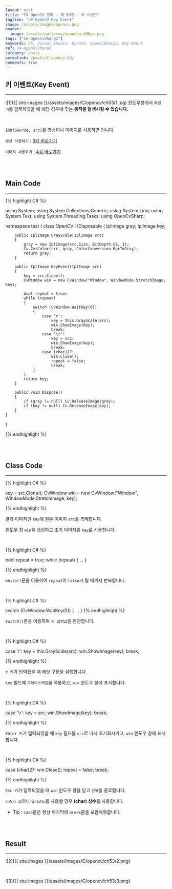```yaml
---
layout: post
title: "C# OpenCV 강좌 : 제 53강 - 키 이벤트"
tagline: "C# OpenCV Key Event"
image: /assets/images/opencv.png
header:
  image: /assets/patterns/asanoha-400px.png
tags: ["C#-OpenCvSharp2"]
keywords: C#, Visual Studio, OpenCV, OpenCvSharp2, Key Event
ref: C#-OpenCvSharp2
category: posts
permalink: /posts/C-opencv-53/
comments: true
---
```


## 키 이벤트(Key Event) ##
----------

![1]({{ site.images }}/assets/images/C/opencv/ch53/1.jpg)
윈도우창에서 `특정 키`를 입력하였을 때 해당 경우에 맞는 **동작을 발생시킬 수 있습니다.**

<br>

`원본(Source, src)`를 영상이나 이미지를 사용하면 됩니다.

`영상 사용하기` : [3강 바로가기][3강]

`이미지 사용하기` : [4강 바로가기][4강]

<br>
<br>

## Main Code ##
----------

{% highlight C# %}

using System;
using System.Collections.Generic;
using System.Linq;
using System.Text;
using System.Threading.Tasks;
using OpenCvSharp;

namespace test
{
    class OpenCV : IDisposable
    {
        IplImage gray;
        IplImage key;
        
        public IplImage GrayScale(IplImage src)
        {
            gray = new IplImage(src.Size, BitDepth.U8, 1);
            Cv.CvtColor(src, gray, ColorConversion.BgrToGray);
            return gray;
        }
                    
        public IplImage KeyEvent(IplImage src)
        {
            key = src.Clone();
            CvWindow win = new CvWindow("Window", WindowMode.StretchImage, key);
                    
            bool repeat = true;
            while (repeat)
            {
                switch (CvWindow.WaitKey(0))
                {
                    case 'r':
                        key = this.GrayScale(src);
                        win.ShowImage(key);
                        break;
                    case '\r':
                        key = src;
                        win.ShowImage(key);
                        break;
                    case (char)27:
                        win.Close();
                        repeat = false;
                        break;
                }
            }
            return key;
        }
                  
        public void Dispose()
        {
            if (gray != null) Cv.ReleaseImage(gray);
            if (key != null) Cv.ReleaseImage(key);        
        }
    }
}

{% endhighlight %}

<br>
<br>

## Class Code ##
----------

{% highlight C# %}

key = src.Clone();
CvWindow win = new CvWindow("Window", WindowMode.StretchImage, key);

{% endhighlight %}

결과 이미지인 `key`에 원본 이미지 `src`를 복제합니다.

윈도우 창 `win`을 생성하고 초기 이미지를 `key`로 사용합니다.

<br>

{% highlight C# %}

bool repeat = true;
while (repeat)
{
    ...
}

{% endhighlight %}

`while()`문을 이용하여 `repeat`이 `false`가 될 때까지 반복합니다.

<br>

{% highlight C# %}

switch (CvWindow.WaitKey(0))
{
    ...
}
{% endhighlight %}

`switch()`문을 이용하여 `키 입력값`을 판단합니다.

<br>

{% highlight C# %}

case 'r':
    key = this.GrayScale(src);
    win.ShowImage(key);
    break;

{% endhighlight %}

`r 키`가 입력됬을 때 해당 구문을 실행합니다.

`key` 필드에 `그레이스케일`을 적용하고, `win` 윈도우 창에 표시합니다.

<br>

{% highlight C# %}

case '\r':
    key = src;
    win.ShowImage(key);
    break;

{% endhighlight %}

`Enter 키`가 입력되었을 때 `key` 필드를 `src`로 다시 초기화시키고, `win` 윈도우 창에 표시합니다.

<br>

{% highlight C# %}

case (char)27:
    win.Close();
    repeat = false;
    break;

{% endhighlight %}

`Esc 키`가 입력되었을 때 `win` 윈도우 창을 닫고 `반복`을 종료합니다.

`아스키 값`이나 `유니코드`를 사용할 경우 **(char) 상수**를 사용합니다.

* Tip : `case`문은 항상 마지막에 `break`문을 포함해야합니다.

<br>
<br>

## Result ##
----------

![2]({{ site.images }}/assets/images/C/opencv/ch53/2.png)

<br>

![3]({{ site.images }}/assets/images/C/opencv/ch53/3.png)

[3강]: https://076923.github.io/posts/C-opencv-3/
[4강]: https://076923.github.io/posts/C-opencv-4/
